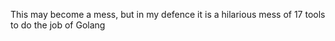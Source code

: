 This may become a mess, but in my defence it is a hilarious mess of 17 tools to do the job of Golang
